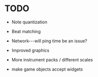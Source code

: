 # TODO

* Note quantization
* Beat matching
* Network---will ping time be an issue?
* Improved graphics
* More instrument packs / different scales

* make game objects accept widgets